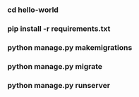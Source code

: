 ### cd hello-world
### pip install -r requirements.txt
### python manage.py makemigrations
### python manage.py migrate
### python manage.py runserver
